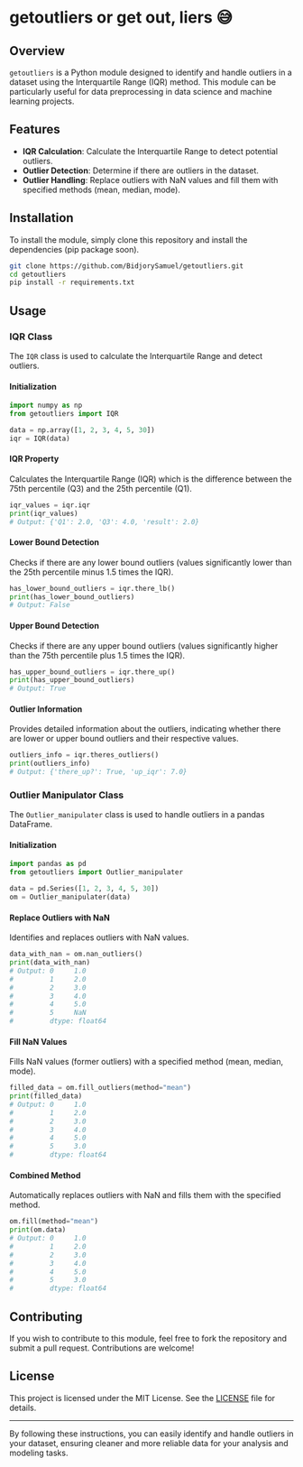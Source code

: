 
# getoutliers or get out, liers 😅

## Overview

`getoutliers` is a Python module designed to identify and handle outliers in a dataset using the Interquartile Range (IQR) method. This module can be particularly useful for data preprocessing in data science and machine learning projects.

## Features

- **IQR Calculation**: Calculate the Interquartile Range to detect potential outliers.
- **Outlier Detection**: Determine if there are outliers in the dataset.
- **Outlier Handling**: Replace outliers with NaN values and fill them with specified methods (mean, median, mode).

## Installation

To install the module, simply clone this repository and install the dependencies (pip package soon).

```bash
git clone https://github.com/BidjorySamuel/getoutliers.git
cd getoutliers
pip install -r requirements.txt
```

## Usage

### IQR Class

The `IQR` class is used to calculate the Interquartile Range and detect outliers.

#### Initialization

```python
import numpy as np
from getoutliers import IQR

data = np.array([1, 2, 3, 4, 5, 30])
iqr = IQR(data)
```

#### IQR Property

Calculates the Interquartile Range (IQR) which is the difference between the 75th percentile (Q3) and the 25th percentile (Q1).

```python
iqr_values = iqr.iqr
print(iqr_values)
# Output: {'Q1': 2.0, 'Q3': 4.0, 'result': 2.0}
```

#### Lower Bound Detection

Checks if there are any lower bound outliers (values significantly lower than the 25th percentile minus 1.5 times the IQR).

```python
has_lower_bound_outliers = iqr.there_lb()
print(has_lower_bound_outliers)
# Output: False
```

#### Upper Bound Detection

Checks if there are any upper bound outliers (values significantly higher than the 75th percentile plus 1.5 times the IQR).

```python
has_upper_bound_outliers = iqr.there_up()
print(has_upper_bound_outliers)
# Output: True
```

#### Outlier Information

Provides detailed information about the outliers, indicating whether there are lower or upper bound outliers and their respective values.

```python
outliers_info = iqr.theres_outliers()
print(outliers_info)
# Output: {'there_up?': True, 'up_iqr': 7.0}
```

### Outlier Manipulator Class

The `Outlier_manipulater` class is used to handle outliers in a pandas DataFrame.

#### Initialization

```python
import pandas as pd
from getoutliers import Outlier_manipulater

data = pd.Series([1, 2, 3, 4, 5, 30])
om = Outlier_manipulater(data)
```

#### Replace Outliers with NaN

Identifies and replaces outliers with NaN values.

```python
data_with_nan = om.nan_outliers()
print(data_with_nan)
# Output: 0     1.0
#         1     2.0
#         2     3.0
#         3     4.0
#         4     5.0
#         5     NaN
#         dtype: float64
```

#### Fill NaN Values

Fills NaN values (former outliers) with a specified method (mean, median, mode).

```python
filled_data = om.fill_outliers(method="mean")
print(filled_data)
# Output: 0     1.0
#         1     2.0
#         2     3.0
#         3     4.0
#         4     5.0
#         5     3.0
#         dtype: float64
```

#### Combined Method

Automatically replaces outliers with NaN and fills them with the specified method.

```python
om.fill(method="mean")
print(om.data)
# Output: 0     1.0
#         1     2.0
#         2     3.0
#         3     4.0
#         4     5.0
#         5     3.0
#         dtype: float64
```

## Contributing

If you wish to contribute to this module, feel free to fork the repository and submit a pull request. Contributions are welcome!

## License

This project is licensed under the MIT License. See the [LICENSE](LICENSE) file for details.

---

By following these instructions, you can easily identify and handle outliers in your dataset, ensuring cleaner and more reliable data for your analysis and modeling tasks.